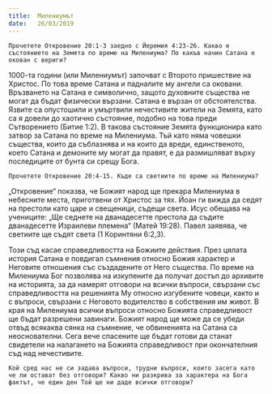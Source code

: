 ```yaml
---
title:  Милениумът
date:   26/03/2019
---
```


`Прочетете Откровение 20:1-3 заедно с Йеремия 4:23-26. Какво е състоянието на Земята по време на Милениума? По какъв начин Сатана е окован с вериги?`

1000-та години (или Милениумът) започват с Второто пришествие на Христос. По това време Сатана и падналите му ангели са оковани. Връзването на Сатана е символично, защото духовните същества не могат да бъдат физически вързани. Сатана е вързан от обстоятелства. Язвите са опустошили и умъртвили нечестивите жители на Земята, като са я довели до хаотично състояние, подобно на това преди Сътворението (Битие 1:2). В такова състояние Земята функционира като затвор за Сатана по време на Милениума. Тъй като няма човешки същества, които да съблазнява и на които да вреди, единственото, което Сатана и демоните му могат да правят, е да размишляват върху последиците от бунта си срещу Бога.

`Прочетете Откровение 20:4-15. Къде са светиите по време на Милениума?`

„Откровение“ показва, че Божият народ ще прекара Милениума в небесните места, приготвени от Христос за тях. Йоан ги вижда да седят на престоли като царе и свещеници, съдещи света. Исус обещава на учениците: „Ще седнете на дванадесетте престола да съдите дванадесетте Израилеви племена“ (Матей 19:28). Павел заявява, че светиите ще съдят света (1 Коринтяни 6:2,3).

Този съд касае справедливостта на Божиите действия. През цялата история Сатана е повдигал съмнения относно Божия характер и Неговите отношения със създадените от Него същества. По време на Милениума Бог позволява на изкупените да получат достъп до архивите на историята, за да намерят отговори на всички въпроси, свързани със справедливостта на решенията Му относно изгубените човеци, както и с въпроси, свързани с Неговото водителство в собствения им живот. В края на Милениума всички въпроси относно Божията справедливост ще бъдат разрешени завинаги. Божият народ ще може да се убеди отвъд всякаква сянка на съмнение, че обвиненията на Сатана са неоснователни. Сега вече спасените ще бъдат готови да станат свидетели на налагането на Божията справедливост при окончателния съд над нечестивите.

`Кой сред нас не си задава въпроси, трудни въпроси, които засега като че ли остават без отговори? Какво ни разкрива за характера на Бога фактът, че един ден Той ще ни даде всички отговори?`